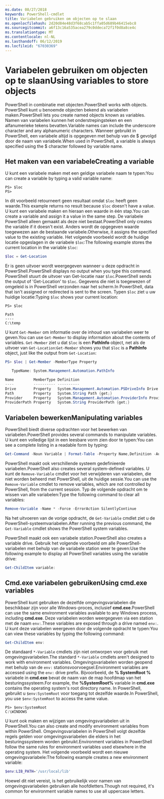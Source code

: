 ```yaml
---
ms.date: 08/27/2018
keywords: PowerShell-cmdlet
title: Variabelen gebruiken om objecten op te slaan
ms.openlocfilehash: 2d20d84e48d3f68cab5c1ffa05d689b46415ebc8
ms.sourcegitcommit: a6f13c16a535acea279c0ddeca72f1f0d8a8ce4c
ms.translationtype: MT
ms.contentlocale: nl-NL
ms.lasthandoff: 06/12/2019
ms.locfileid: "67030369"
---
```

# <a name="using-variables-to-store-objects"></a><span data-ttu-id="eb59f-103">Variabelen gebruiken om objecten op te slaan</span><span class="sxs-lookup"><span data-stu-id="eb59f-103">Using variables to store objects</span></span>

<span data-ttu-id="eb59f-104">PowerShell in combinatie met objecten.</span><span class="sxs-lookup"><span data-stu-id="eb59f-104">PowerShell works with objects.</span></span> <span data-ttu-id="eb59f-105">PowerShell kunt u benoemde objecten bekend als variabelen maken.</span><span class="sxs-lookup"><span data-stu-id="eb59f-105">PowerShell lets you create named objects known as variables.</span></span>
<span data-ttu-id="eb59f-106">Namen van variabelen kunnen het onderstrepingsteken en een alfanumerieke tekens bevatten.</span><span class="sxs-lookup"><span data-stu-id="eb59f-106">Variable names can include the underscore character and any alphanumeric characters.</span></span> <span data-ttu-id="eb59f-107">Wanneer gebruikt in PowerShell, een variabele altijd is opgegeven met behulp van de \$ gevolgd door de naam van variabele.</span><span class="sxs-lookup"><span data-stu-id="eb59f-107">When used in PowerShell, a variable is always specified using the \$ character followed by variable name.</span></span>

## <a name="creating-a-variable"></a><span data-ttu-id="eb59f-108">Het maken van een variabele</span><span class="sxs-lookup"><span data-stu-id="eb59f-108">Creating a variable</span></span>

<span data-ttu-id="eb59f-109">U kunt een variabele maken met een geldige variabele naam te typen:</span><span class="sxs-lookup"><span data-stu-id="eb59f-109">You can create a variable by typing a valid variable name:</span></span>

```
PS> $loc
PS>
```

<span data-ttu-id="eb59f-110">In dit voorbeeld retourneert geen resultaat omdat `$loc` heeft geen waarde.</span><span class="sxs-lookup"><span data-stu-id="eb59f-110">This example returns no result because `$loc` doesn't have a value.</span></span> <span data-ttu-id="eb59f-111">U kunt een variabele maken en hieraan een waarde in één stap.</span><span class="sxs-lookup"><span data-stu-id="eb59f-111">You can create a variable and assign it a value in the same step.</span></span> <span data-ttu-id="eb59f-112">De variabele PowerShell alleen gemaakt als deze niet bestaat.</span><span class="sxs-lookup"><span data-stu-id="eb59f-112">PowerShell only creates the variable if it doesn't exist.</span></span>
<span data-ttu-id="eb59f-113">Anders wordt de opgegeven waarde toegewezen aan de bestaande variabele.</span><span class="sxs-lookup"><span data-stu-id="eb59f-113">Otherwise, it assigns the specified value to the existing variable.</span></span> <span data-ttu-id="eb59f-114">Het volgende voorbeeld wordt de huidige locatie opgeslagen in de variabele `$loc`:</span><span class="sxs-lookup"><span data-stu-id="eb59f-114">The following example stores the current location in the variable `$loc`:</span></span>

```powershell
$loc = Get-Location
```

<span data-ttu-id="eb59f-115">Er is geen uitvoer wordt weergegeven wanneer u deze opdracht in PowerShell.</span><span class="sxs-lookup"><span data-stu-id="eb59f-115">PowerShell displays no output when you type this command.</span></span> <span data-ttu-id="eb59f-116">PowerShell stuurt de uitvoer van Get-locatie naar `$loc`.</span><span class="sxs-lookup"><span data-stu-id="eb59f-116">PowerShell sends the output of 'Get-Location' to `$loc`.</span></span> <span data-ttu-id="eb59f-117">Gegevens die niet is toegewezen of omgeleid is in PowerShell verzonden naar het scherm.</span><span class="sxs-lookup"><span data-stu-id="eb59f-117">In PowerShell, data that isn't assigned or redirected is sent to the screen.</span></span> <span data-ttu-id="eb59f-118">Typen `$loc` ziet u uw huidige locatie:</span><span class="sxs-lookup"><span data-stu-id="eb59f-118">Typing `$loc` shows your current location:</span></span>

```
PS> $loc

Path
----
C:\temp
```

<span data-ttu-id="eb59f-119">U kunt `Get-Member` om informatie over de inhoud van variabelen weer te geven.</span><span class="sxs-lookup"><span data-stu-id="eb59f-119">You can use `Get-Member` to display information about the contents of variables.</span></span> <span data-ttu-id="eb59f-120">`Get-Member` ziet u dat `$loc` is een **PathInfo** object, net als de uitvoer van `Get-Location`:</span><span class="sxs-lookup"><span data-stu-id="eb59f-120">`Get-Member` shows you that `$loc` is a **PathInfo** object, just like the output from `Get-Location`:</span></span>

```powershell
PS> $loc | Get-Member -MemberType Property

   TypeName: System.Management.Automation.PathInfo

Name         MemberType Definition
----         ---------- ----------
Drive        Property   System.Management.Automation.PSDriveInfo Drive {get;}
Path         Property   System.String Path {get;}
Provider     Property   System.Management.Automation.ProviderInfo Provider {...
ProviderPath Property   System.String ProviderPath {get;}
```

## <a name="manipulating-variables"></a><span data-ttu-id="eb59f-121">Variabelen bewerken</span><span class="sxs-lookup"><span data-stu-id="eb59f-121">Manipulating variables</span></span>

<span data-ttu-id="eb59f-122">PowerShell biedt diverse opdrachten voor het bewerken van variabelen.</span><span class="sxs-lookup"><span data-stu-id="eb59f-122">PowerShell provides several commands to manipulate variables.</span></span> <span data-ttu-id="eb59f-123">U kunt een volledige lijst in een leesbare vorm zien door te typen:</span><span class="sxs-lookup"><span data-stu-id="eb59f-123">You can see a complete listing in a readable form by typing:</span></span>

```powershell
Get-Command -Noun Variable | Format-Table -Property Name,Definition -AutoSize -Wrap
```

<span data-ttu-id="eb59f-124">PowerShell maakt ook verschillende systeem gedefinieerde variabelen.</span><span class="sxs-lookup"><span data-stu-id="eb59f-124">PowerShell also creates several system-defined variables.</span></span> <span data-ttu-id="eb59f-125">U kunt de `Remove-Variable` cmdlet voor het verwijderen van variabelen, die niet worden beheerd met PowerShell, uit de huidige sessie.</span><span class="sxs-lookup"><span data-stu-id="eb59f-125">You can use the `Remove-Variable` cmdlet to remove variables, which are not controlled by PowerShell, from the current session.</span></span> <span data-ttu-id="eb59f-126">Typ de volgende opdracht om te wissen van alle variabelen:</span><span class="sxs-lookup"><span data-stu-id="eb59f-126">Type the following command to clear all variables:</span></span>

```powershell
Remove-Variable -Name * -Force -ErrorAction SilentlyContinue
```

<span data-ttu-id="eb59f-127">Na het uitvoeren van de vorige opdracht, de `Get-Variable` cmdlet ziet u de PowerShell-systeemvariabelen.</span><span class="sxs-lookup"><span data-stu-id="eb59f-127">After running the previous command, the `Get-Variable` cmdlet shows the PowerShell system variables.</span></span>

<span data-ttu-id="eb59f-128">PowerShell maakt ook een variabele station.</span><span class="sxs-lookup"><span data-stu-id="eb59f-128">PowerShell also creates a variable drive.</span></span> <span data-ttu-id="eb59f-129">Gebruik het volgende voorbeeld om alle PowerShell-variabelen met behulp van de variabele station weer te geven:</span><span class="sxs-lookup"><span data-stu-id="eb59f-129">Use the following example to display all PowerShell variables using the variable drive:</span></span>

```powershell
Get-ChildItem variable:
```

## <a name="using-cmdexe-variables"></a><span data-ttu-id="eb59f-130">Cmd.exe variabelen gebruiken</span><span class="sxs-lookup"><span data-stu-id="eb59f-130">Using cmd.exe variables</span></span>

<span data-ttu-id="eb59f-131">PowerShell kunt gebruiken de dezelfde omgevingsvariabelen die beschikbaar zijn voor alle Windows-proces, inclusief **cmd.exe**.</span><span class="sxs-lookup"><span data-stu-id="eb59f-131">PowerShell can use the same environment variables available to any Windows process, including **cmd.exe**.</span></span> <span data-ttu-id="eb59f-132">Deze variabelen worden weergegeven via een station met de naam `env:`.</span><span class="sxs-lookup"><span data-stu-id="eb59f-132">These variables are exposed through a drive named `env:`.</span></span> <span data-ttu-id="eb59f-133">U kunt deze variabelen weergeven door de volgende opdracht te typen:</span><span class="sxs-lookup"><span data-stu-id="eb59f-133">You can view these variables by typing the following command:</span></span>

```powershell
Get-ChildItem env:
```

<span data-ttu-id="eb59f-134">De standaard `*-Variable` cmdlets zijn niet ontworpen voor gebruik met omgevingsvariabelen.</span><span class="sxs-lookup"><span data-stu-id="eb59f-134">The standard `*-Variable` cmdlets aren't designed to work with environment variables.</span></span> <span data-ttu-id="eb59f-135">Omgevingsvariabelen worden geopend met behulp van de `env:` stationsvoorvoegsel.</span><span class="sxs-lookup"><span data-stu-id="eb59f-135">Environment variables are accessed using the `env:` drive prefix.</span></span> <span data-ttu-id="eb59f-136">Bijvoorbeeld, de **% SystemRoot %** variabele in **cmd.exe** bevat de naam van de map hoofdmap van het besturingssysteem.</span><span class="sxs-lookup"><span data-stu-id="eb59f-136">For example, the **%SystemRoot%** variable in **cmd.exe** contains the operating system's root directory name.</span></span> <span data-ttu-id="eb59f-137">In PowerShell, gebruikt u `$env:SystemRoot` voor toegang tot dezelfde waarde.</span><span class="sxs-lookup"><span data-stu-id="eb59f-137">In PowerShell, you use `$env:SystemRoot` to access the same value.</span></span>

```
PS> $env:SystemRoot
C:\WINDOWS
```

<span data-ttu-id="eb59f-138">U kunt ook maken en wijzigen van omgevingsvariabelen uit in PowerShell.</span><span class="sxs-lookup"><span data-stu-id="eb59f-138">You can also create and modify environment variables from within PowerShell.</span></span> <span data-ttu-id="eb59f-139">Omgevingsvariabelen in PowerShell volgt dezelfde regels gelden voor omgevingsvariabelen die elders in het besturingssysteem worden gebruikt.</span><span class="sxs-lookup"><span data-stu-id="eb59f-139">Environment variables in PowerShell follow the same rules for environment variables used elsewhere in the operating system.</span></span> <span data-ttu-id="eb59f-140">Het volgende voorbeeld wordt een nieuwe omgevingsvariabele:</span><span class="sxs-lookup"><span data-stu-id="eb59f-140">The following example creates a new environment variable:</span></span>

```powershell
$env:LIB_PATH='/usr/local/lib'
```

<span data-ttu-id="eb59f-141">Hoewel dit niet vereist, is het gebruikelijk voor namen van omgevingsvariabelen gebruiken alle hoofdletters.</span><span class="sxs-lookup"><span data-stu-id="eb59f-141">Though not required, it's common for environment variable names to use all uppercase letters.</span></span>
